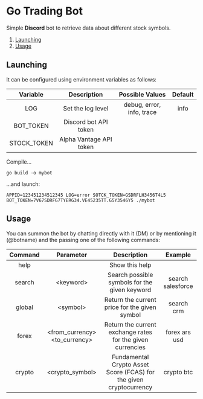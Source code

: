 # Go Trading Bot

Simple **Discord** bot to retrieve data about different stock symbols.

1. [Launching](#launching)
1. [Usage](#usage)
## Launching
It can be configured using environment variables as follows:

|   Variable  |       Description              |   Possible Values         | Default |
|:-----------:|:------------------------------:|:-------------------------:|:-------:|
| LOG         | Set the log level              | debug, error, info, trace | info    |
| BOT_TOKEN   | Discord bot API token          |                           |         |
| STOCK_TOKEN | Alpha Vantage API token        |                           |         |

Compile...
```shell
go build -o mybot
```
...and launch:
```shell
APPID=123451234512345 LOG=error SOTCK_TOKEN=GSDRFLH3456T4L5 BOT_TOKEN=7V67SDRFG7TYERG34.VE45235TT.G5Y3546Y5 ./mybot
```

## Usage
You can summon the bot by chatting directly with it (DM) or by mentioning it (@botname) and the passing one of the following commands:

| Command | Parameter                          | Description                                                        | Example           |
|:-------:|:----------------------------------:|:------------------------------------------------------------------:|:-----------------:|
| help    |                                    | Show this help                                                     |                   |
| search  | \<keyword\>                        | Search possible symbols for the given keyword                      | search salesforce |
| global  | \<symbol\>                         | Return the current price for the given symbol                      | search crm        |
| forex   | \<from_currency\> \<to_currency\>  | Return the current exchange rates for the given currencies         | forex ars usd     |
| crypto  | \<crypto_symbol\>                  | Fundamental Crypto Asset Score (FCAS) for the given cryptocurrency | crypto btc        |